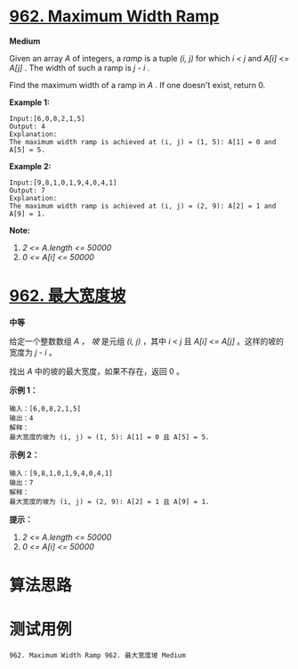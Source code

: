 # [962. Maximum Width Ramp][enTitle]

**Medium**

Given an array  *A*  of integers, a  *ramp*  is a tuple  *(i, j)*  for which  *i < j*  and  *A[i] <= A[j]* . The width of such a ramp is  *j - i* .

Find the maximum width of a ramp in  *A* . If one doesn't exist, return 0.



**Example 1:** 

```
Input:[6,0,8,2,1,5]
Output: 4
Explanation: 
The maximum width ramp is achieved at (i, j) = (1, 5): A[1] = 0 and A[5] = 5.
```


**Example 2:** 

```
Input:[9,8,1,0,1,9,4,0,4,1]
Output: 7
Explanation: 
The maximum width ramp is achieved at (i, j) = (2, 9): A[2] = 1 and A[9] = 1.
```







**Note:** 

1.  *2 <= A.length <= 50000*  
2.  *0 <= A[i] <= 50000* 












# [962. 最大宽度坡][cnTitle]

**中等**

给定一个整数数组  *A* ， *坡* 是元组  *(i, j)* ，其中  *i < j*  且  *A[i] <= A[j]* 。这样的坡的宽度为  *j - i* 。

找出  *A*  中的坡的最大宽度，如果不存在，返回 0 。



**示例 1：** 

```
输入：[6,0,8,2,1,5]
输出：4
解释：
最大宽度的坡为 (i, j) = (1, 5): A[1] = 0 且 A[5] = 5.

```

**示例 2：** 

```
输入：[9,8,1,0,1,9,4,0,4,1]
输出：7
解释：
最大宽度的坡为 (i, j) = (2, 9): A[2] = 1 且 A[9] = 1.

```



**提示：** 

1.  *2 <= A.length <= 50000*  
2.  *0 <= A[i] <= 50000* 






# 算法思路

# 测试用例
```
962. Maximum Width Ramp 962. 最大宽度坡 Medium
```

[enTitle]: https://leetcode.com/problems/maximum-width-ramp/
[cnTitle]: https://leetcode-cn.com/problems/maximum-width-ramp/
